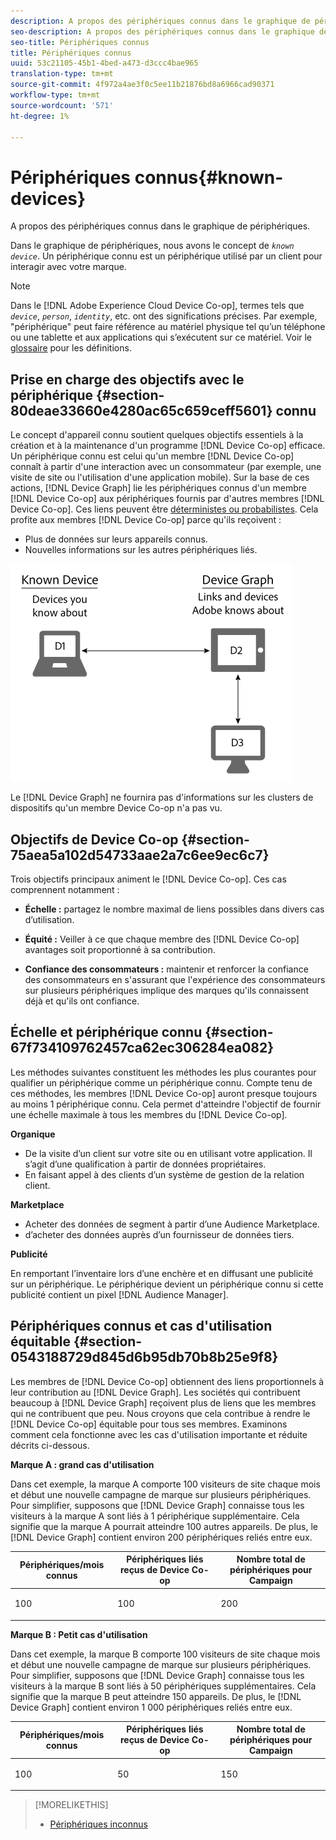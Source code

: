 ```yaml
---
description: A propos des périphériques connus dans le graphique de périphériques.
seo-description: A propos des périphériques connus dans le graphique de périphériques.
seo-title: Périphériques connus
title: Périphériques connus
uuid: 53c21105-45b1-4bed-a473-d3ccc4bae965
translation-type: tm+mt
source-git-commit: 4f972a4ae3f0c5ee11b21876bd8a6966cad90371
workflow-type: tm+mt
source-wordcount: '571'
ht-degree: 1%

---
```



# Périphériques connus{#known-devices}

A propos des périphériques connus dans le graphique de périphériques.

Dans le graphique de périphériques, nous avons le concept de *`known device`*. Un périphérique connu est un périphérique utilisé par un client pour interagir avec votre marque.

>[!NOTE]
>
>Dans le [!DNL Adobe Experience Cloud Device Co-op], termes tels que *`device`*, *`person`*, *`identity`*, etc. ont des significations précises. Par exemple, &quot;périphérique&quot; peut faire référence au matériel physique tel qu’un téléphone ou une tablette et aux applications qui s’exécutent sur ce matériel. Voir le [glossaire](../glossary.md#glossgroup-0f47d7fbd76c4759801f565f341a386c) pour les définitions.

## Prise en charge des objectifs avec le périphérique {#section-80deae33660e4280ac65c659ceff5601} connu

Le concept d&#39;appareil connu soutient quelques objectifs essentiels à la création et à la maintenance d&#39;un programme [!DNL Device Co-op] efficace. Un périphérique connu est celui qu&#39;un membre [!DNL Device Co-op] connaît à partir d&#39;une interaction avec un consommateur (par exemple, une visite de site ou l&#39;utilisation d&#39;une application mobile). Sur la base de ces actions, [!DNL Device Graph] lie les périphériques connus d&#39;un membre [!DNL Device Co-op] aux périphériques fournis par d&#39;autres membres [!DNL Device Co-op]. Ces liens peuvent être [déterministes ou probabilistes](../processes/links.md#concept-58bb7ab25f904f5f98d645e35205c931). Cela profite aux membres [!DNL Device Co-op] parce qu&#39;ils reçoivent :

* Plus de données sur leurs appareils connus.
* Nouvelles informations sur les autres périphériques liés.

![](assets/known-device.png)

Le [!DNL Device Graph] ne fournira pas d&#39;informations sur les clusters de dispositifs qu&#39;un membre Device Co-op n&#39;a pas vu.

## Objectifs de Device Co-op {#section-75aea5a102d54733aae2a7c6ee9ec6c7}

Trois objectifs principaux animent le [!DNL Device Co-op]. Ces cas comprennent notamment :

* **Échelle :** partagez le nombre maximal de liens possibles dans divers cas d’utilisation.
* **Équité :** Veiller à ce que chaque membre des  [!DNL Device Co-op] avantages soit proportionné à sa contribution.

* **Confiance des consommateurs :** maintenir et renforcer la confiance des consommateurs en s&#39;assurant que l&#39;expérience des consommateurs sur plusieurs périphériques implique des marques qu&#39;ils connaissent déjà et qu&#39;ils ont confiance.

## Échelle et périphérique connu {#section-67f734109762457ca62ec306284ea082}

Les méthodes suivantes constituent les méthodes les plus courantes pour qualifier un périphérique comme un périphérique connu. Compte tenu de ces méthodes, les membres [!DNL Device Co-op] auront presque toujours au moins 1 périphérique connu. Cela permet d&#39;atteindre l&#39;objectif de fournir une échelle maximale à tous les membres du [!DNL Device Co-op].

**Organique**

* De la visite d’un client sur votre site ou en utilisant votre application. Il s’agit d’une qualification à partir de données propriétaires.
* En faisant appel à des clients d’un système de gestion de la relation client.

**Marketplace**

* Acheter des données de segment à partir d’une Audience Marketplace.
* d’acheter des données auprès d’un fournisseur de données tiers.

**Publicité**

En remportant l’inventaire lors d’une enchère et en diffusant une publicité sur un périphérique. Le périphérique devient un périphérique connu si cette publicité contient un pixel [!DNL Audience Manager].

## Périphériques connus et cas d&#39;utilisation équitable {#section-0543188729d845d6b95db70b8b25e9f8}

Les membres de [!DNL Device Co-op] obtiennent des liens proportionnels à leur contribution au [!DNL Device Graph]. Les sociétés qui contribuent beaucoup à [!DNL Device Graph] reçoivent plus de liens que les membres qui ne contribuent que peu. Nous croyons que cela contribue à rendre le [!DNL Device Co-op] équitable pour tous ses membres. Examinons comment cela fonctionne avec les cas d&#39;utilisation importante et réduite décrits ci-dessous.

**Marque A : grand cas d&#39;utilisation**

Dans cet exemple, la marque A comporte 100 visiteurs de site chaque mois et début une nouvelle campagne de marque sur plusieurs périphériques. Pour simplifier, supposons que [!DNL Device Graph] connaisse tous les visiteurs à la marque A sont liés à 1 périphérique supplémentaire. Cela signifie que la marque A pourrait atteindre 100 autres appareils. De plus, le [!DNL Device Graph] contient environ 200 périphériques reliés entre eux.

<table id="table_78C38DC522F94BC38C1DB73740C058AC"> 
 <thead> 
  <tr> 
   <th colname="col1" class="entry"> Périphériques/mois connus </th> 
   <th colname="col2" class="entry"> Périphériques liés reçus de Device Co-op </th> 
   <th colname="col3" class="entry"> Nombre total de périphériques pour Campaign </th> 
  </tr>
 </thead>
 <tbody> 
  <tr> 
   <td colname="col1"> <p>100 </p> </td> 
   <td colname="col2"> <p>100 </p> </td> 
   <td colname="col3"> <p>200 </p> </td> 
  </tr> 
 </tbody> 
</table>

**Marque B : Petit cas d&#39;utilisation**

Dans cet exemple, la marque B comporte 100 visiteurs de site chaque mois et début une nouvelle campagne de marque sur plusieurs périphériques. Pour simplifier, supposons que [!DNL Device Graph] connaisse tous les visiteurs à la marque B sont liés à 50 périphériques supplémentaires. Cela signifie que la marque B peut atteindre 150 appareils. De plus, le [!DNL Device Graph] contient environ 1 000 périphériques reliés entre eux.

<table id="table_A6C9CCF9C6564A89BA7060E075A8E73C"> 
 <thead> 
  <tr> 
   <th colname="col1" class="entry"> Périphériques/mois connus </th> 
   <th colname="col2" class="entry"> Périphériques liés reçus de Device Co-op </th> 
   <th colname="col3" class="entry"> Nombre total de périphériques pour Campaign </th> 
  </tr>
 </thead>
 <tbody> 
  <tr> 
   <td colname="col1"> <p>100 </p> </td> 
   <td colname="col2"> <p>50 </p> </td> 
   <td colname="col3"> <p>150 </p> </td> 
  </tr> 
 </tbody> 
</table>

>[!MORELIKETHIS]
>
>* [Périphériques inconnus](../processes/unknown-device.md#concept-95090d341cdc4c22ba4319d79d8f6e40)

